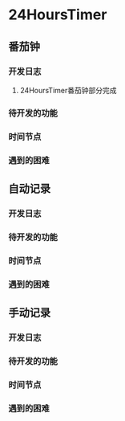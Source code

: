 # 24HoursTimer

## 番茄钟 
### 开发日志 
1. 24HoursTimer番茄钟部分完成

### 待开发的功能 

### 时间节点

### 遇到的困难

## 自动记录 

### 开发日志 


### 待开发的功能 

### 时间节点

### 遇到的困难

## 手动记录 

### 开发日志 

### 待开发的功能 

### 时间节点

### 遇到的困难
